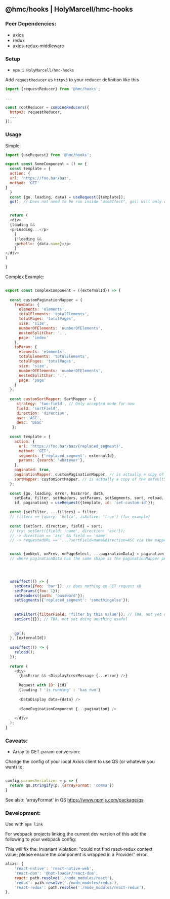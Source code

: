 ## @hmc/hooks | HolyMarcell/hmc-hooks

### Peer Dependencies:

* axios
* redux
* axios-redux-middleware


### Setup

* `npm i HolyMarcell/hmc-hooks`

Add `requestReducer` as `httpv3` to your reducer definition like this

```js
import {requestReducer} from '@hmc/hooks';

...

const rootReducer = combineReducers({
  httpv3: requestReducer,
  ...
});

```

### Usage

Simple:

```js
import {useRequest} from '@hmc/hooks';

export const SomeComponent = () => { 
  const template = {
  action: {
  url: 'https://foo.bar/baz',
  method: 'GET'  
}
  }
  const {go, loading, data} = useRequest({template});
  go(); // Does not need to be run inside "useEffect", go() will only ever run once (or after changes to the request settings)


  return (
  <div>
  {loading &&
  <p>Loading...</p>
    }
    {!loading &&
    <p>Hello: {data.name}</p>
    }
</div> 
)

}

```

Complex Example:

```js

export const ComplexComponent = ({externalId}) => {
  
  const customPaginationMapper = {
    fromData: {
      elements: 'elements',
      totalElements: 'totalElements',
      totalPages: 'totalPages',
      size: 'size',
      numberOfElements: 'numberOfElements',
      nestedSplitChar: '.',
      page: 'index'
    },
    toParam: {
      elements: 'elements',
      totalElements: 'totalElements',
      totalPages: 'totalPages',
      size: 'size',
      numberOfElements: 'numberOfElements',
      nestedSplitChar: '.',
      page: 'page'
    }
  };
  
  const customSortMapper: SortMapper = {
     strategy: 'two-field', // Only accepted mode for now
     field: 'sortField',
     direction: 'direction',
     asc: 'ASC',
     desc: 'DESC'
   };
  
  const template = {
    action: {
      url: 'https://foo.bar/baz/{replaced_segment}',
      method: 'GET',
      segments: {'replaced_segment': externalId},
      params: {search: 'whatever'},
    },
    paginated: true,
    paginationMapper: customPaginationMapper, // is actually a copy of the defaultPaginationMapper
    sortMapper: customSortMapper, // is actually a copy of the defaultSortMapper
  };
  
  const {go, loading, error, hasError, data, 
    setData, filter, setHeaders, setParams, setSegments, sort, reload, 
    id, pagination} = useRequest({template, id: 'set-custom-id'});

  const {setFilter, ...filters} = filter;
  // filters == {query: 'hello', isActive: 'true'} (for example)
  
  const {setSort, direction, field} = sort;
  // try: setSort({field: 'name', direction: 'asc'});
  // -> direction == 'asc' && field == 'name'
  // -> requestedURL == '...?sortField=name&direction=ASC via the mapper above  


  const {onNext, onPrev, onPageSelect, ...paginationData} = pagination;
  // where paginationData has the same shape as the paginationMapper properties e.g. {totalElements, page, ...}

  


  useEffect(() => {
    setData({foo: 'bar'}); // does nothing on GET request xD
    setParams({foo: 1});
    setHeaders({auth: 'password'});
    setSegments({'replaced_segment': 'somethingelse'});
    
    
    setFilter({filterField: 'filter by this value'}); // TBA, not yet doing anything useful
    setSort({}); // TBA, not yet doing anything useful
    
    
    go();
  }, [externalId])
  
  useEffect(() => {
    reload();
  });
  
  return (
    <div>
      {hasError && <DisplayErrorMessage {...error} />}
      
      Request with ID: {id} 
      {loading ? 'is running' : 'has run'}
      
      <DataDisplay data={data} />
      
      <SomePaginationComponent {...pagination} />
    
    </div>
  );
}
```


### Caveats:

* Array to GET-param conversion:

Change the config of your local Axios client to use QS (or whatever you want) to:

```js

config.paramsSerializer = p => {
  return qs.stringify(p, {arrayFormat: 'comma'})
}
```
See also: 'arrayFormat' in QS https://www.npmjs.com/package/qs


### Development:

Use with `npm link`

For webpack projects linking the current dev version of this
add the following to your webpack config:

This will fix the: Invariant Violation: "could not find react-redux context value; please ensure the component is wrapped in a Provider" error.

```js
alias: {
    'react-native': 'react-native-web',
    'react-dom': '@hot-loader/react-dom',
    react: path.resolve('./node_modules/react'),
    'redux': path.resolve('./node_modules/redux'),
    'react-redux': path.resolve('./node_modules/react-redux'),
},
```
